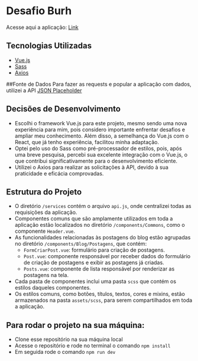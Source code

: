 # Desafio Burh

Acesse aqui a aplicação: <a href="https://desafio-burh.vercel.app/">Link</a>

## Tecnologias Utilizadas
- <a href="https://vuejs.org/">Vue.js</a>
- <a href="https://sass-lang.com/">Sass</a>
- <a href="https://axios-http.com/ptbr/">Axios</a>

##Fonte de Dados
Para fazer as requests e popular a aplicação com dados, utilizei a API <a href="https://jsonplaceholder.typicode.com/">JSON Placeholder</a>

## Decisões de Desenvolvimento
- Escolhi o framework Vue.js para este projeto, mesmo sendo uma nova experiência para mim, pois considero importante enfrentar desafios e ampliar meu conhecimento. Além disso, a semelhança do Vue.js com o React, que já tenho experiência, facilitou minha adaptação.
- Optei pelo uso do Sass como pré-processador de estilos, pois, após uma breve pesquisa, percebi sua excelente integração com o Vue.js, o que contribui significativamente para o desenvolvimento eficiente.
- Utilizei o Axios para realizar as solicitações à API, devido à sua praticidade e eficácia comprovadas.

## Estrutura do Projeto
- O diretório `/services` contém o arquivo `api.js`, onde centralizei todas as requisições da aplicação.
- Componentes comuns que são amplamente utilizados em toda a aplicação estão localizados no diretório `/components/Commons`, como o componente `Header.vue`.
- As funcionalidades relacionadas às postagens do blog estão agrupadas no diretório `/components/Blog/Postagens`, que contém:
  - `FormCriarPost.vue`: formulário para criação de postagens.
  - `Post.vue`: componente responsável por receber dados do formulário de criação de postagens e exibir as postagens já criadas.
  - `Posts.vue`: componente de lista responsável por renderizar as postagens na tela.
- Cada pasta de componentes inclui uma pasta `scss` que contém os estilos daqueles componentes.
- Os estilos comuns, como botões, títulos, textos, cores e mixins, estão armazenados na pasta `assets/scss`, para serem compartilhados em toda a aplicação.

## Para rodar o projeto na sua máquina:
- Clone esse repositório na sua máquina local
- Acesse o repositório e rode no terminal o comando `npm install`
- Em seguida  rode o comando `npm run dev`
  
